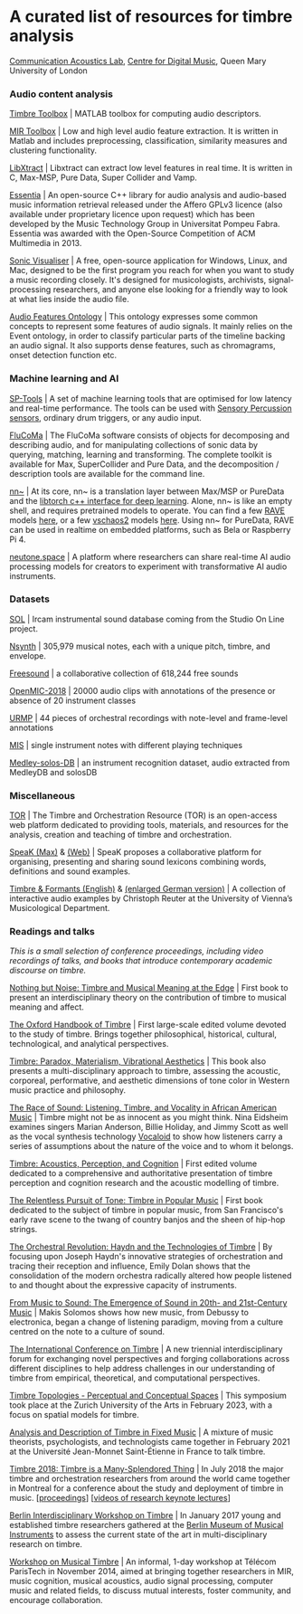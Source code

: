 # A curated list of resources for timbre analysis

[Communication Acoustics Lab](https://comma.eecs.qmul.ac.uk/), [Centre for Digital Music](http://c4dm.eecs.qmul.ac.uk/), Queen Mary University of London

### Audio content analysis

[Timbre Toolbox](https://github.com/MPCL-McGill/TimbreToolbox-R2021a) | MATLAB toolbox for computing audio descriptors.

[MIR Toolbox](https://www.jyu.fi/hytk/fi/laitokset/mutku/en/research/materials/mirtoolbox) | Low and high level audio feature extraction. It is written in Matlab and includes preprocessing, classification, similarity measures and clustering functionality.

[LibXtract](http://jamiebullock.github.io/LibXtract/documentation/) | Libxtract can extract low level features in real time. It is written in C, Max-MSP, Pure Data, Super Collider and Vamp.

[Essentia](http://essentia.upf.edu/) | An open-source C++ library for audio analysis and audio-based music information retrieval released under the Affero GPLv3 licence (also available under proprietary licence upon request) which has been developed by the Music Technology Group in Universitat Pompeu Fabra. Essentia was awarded with the Open-Source Competition of ACM Multimedia in 2013.

[Sonic Visualiser](https://www.sonicvisualiser.org/) | A free, open-source application for Windows, Linux, and Mac, designed to be the first program you reach for when you want to study a music recording closely. It's designed for musicologists, archivists, signal-processing researchers, and anyone else looking for a friendly way to look at what lies inside the audio file.

[Audio Features Ontology](https://motools.sourceforge.net/doc/audio_features.html) | This ontology expresses some common concepts to represent some features of audio signals. It mainly relies on the Event ontology, in order to classify particular parts of the timeline backing an audio signal. It also supports dense features, such as chromagrams, onset detection function etc.

### Machine learning and AI

[SP-Tools](https://rodrigoconstanzo.com/sp-tools/) | A set of machine learning tools that are optimised for low latency and real-time performance. The tools can be used with [Sensory Percussion sensors](http://sunhou.se/), ordinary drum triggers, or any audio input.

[FluCoMa](https://www.flucoma.org/) | The FluCoMa software consists of objects for decomposing and describing audio, and for manipulating collections of sonic data by querying, matching, learning and transforming. The complete toolkit is available for Max, SuperCollider and Pure Data, and the decomposition / description tools are available for the command line.

[nn~](https://acids-ircam.github.io/nn_tilde/) | At its core, nn~ is a translation layer between Max/MSP or PureData and the [libtorch c++ interface for deep learning](https://pytorch.org/). Alone, nn~ is like an empty shell, and requires pretrained models to operate. You can find a few [RAVE](https://github.com/acids-ircam/rave) models [here](https://acids-ircam.github.io/rave_models_download), or a few [vschaos2](https://github.com/acids-ircam/vschaos2) models [here](https://www.dropbox.com/sh/avdeiza7c6bn2of/AAAGZsnRo9ZVMa0iFhouCBL-a?dl=0). Using nn~ for PureData, RAVE can be used in realtime on embedded platforms, such as Bela or Raspberry Pi 4.

[neutone.space](https://neutone.space/) | A platform where researchers can share real-time AI audio processing models for creators to experiment with transformative AI audio instruments.

### Datasets

[SOL](https://forum.ircam.fr/collections/detail/sol-instrumental-sounds-datasets/) | Ircam instrumental sound database coming from the Studio On Line project.

[Nsynth](https://magenta.tensorflow.org/datasets/nsynth) | 305,979 musical notes, each with a unique pitch, timbre, and envelope.

[Freesound](https://freesound.org/) | a collaborative collection of 618,244 free sounds

[OpenMIC-2018](https://zenodo.org/records/1432913#.W6dPeJNKjOR) | 20000 audio clips with annotations of the presence or absence of 20 instrument classes

[URMP](http://labsites.rochester.edu/air/projects/URMP.html) | 44 pieces of orchestral recordings with note-level and frame-level annotations

[MIS](https://theremin.music.uiowa.edu/MIS.html) | single instrument notes with different playing techniques

[Medley-solos-DB](https://zenodo.org/records/2582103) | an instrument recognition dataset, audio extracted from MedleyDB and solosDB

### Miscellaneous

[TOR](https://timbreandorchestration.org/) | The Timbre and Orchestration Resource (TOR) is an open-access web platform dedicated to providing tools, materials, and resources for the analysis, creation and teaching of timbre and orchestration.

[SpeaK (Max)](https://forum.ircam.fr/projects/detail/speak/) & [(Web)](https://forum.ircam.fr/projects/detail/speak-web/) | SpeaK proposes a collaborative platform for organising, presenting and sharing sound lexicons combining words, definitions and sound examples.

[Timbre & Formants (English)](https://muwidb.univie.ac.at/orchestration/) & [(enlarged German version)](https://muwiserver.synology.me/dynamic/timbremaps.htm) | A collection of interactive audio examples by Christoph Reuter at the University of Vienna’s Musicological Department.

### Readings and talks

_This is a small selection of conference proceedings, including video recordings of talks, and books that introduce contemporary academic discourse on timbre._

[Nothing but Noise: Timbre and Musical Meaning at the Edge](https://global.oup.com/academic/product/nothing-but-noise-9780190495107?cc=us&lang=en&#) | First book to present an interdisciplinary theory on the contribution of timbre to musical meaning and affect.

[The Oxford Handbook of Timbre](https://academic.oup.com/edited-volume/36334) | First large-scale edited volume devoted to the study of timbre. Brings together philosophical, historical, cultural, technological, and analytical perspectives.

[Timbre: Paradox, Materialism, Vibrational Aesthetics](https://www.bloomsbury.com/uk/timbre-9781501365812/) | This book also presents a multi-disciplinary approach to timbre, assessing the acoustic, corporeal, performative, and aesthetic dimensions of tone color in Western music practice and philosophy.

[The Race of Sound: Listening, Timbre, and Vocality in African American Music](https://www.dukeupress.edu/the-race-of-sound) | Timbre might not be as innocent as you might think. Nina Eidsheim examines singers Marian Anderson, Billie Holiday, and Jimmy Scott as well as the vocal synthesis technology [Vocaloid](https://www.vocaloid.com/en/) to show how listeners carry a series of assumptions about the nature of the voice and to whom it belongs.

[Timbre: Acoustics, Perception, and Cognition](https://link.springer.com/book/10.1007/978-3-030-14832-4) | First edited volume dedicated to a comprehensive and authoritative presentation of timbre perception and cognition research and the acoustic modelling of timbre.

[The Relentless Pursuit of Tone: Timbre in Popular Music](https://global.oup.com/academic/product/the-relentless-pursuit-of-tone-9780199985227) | First book dedicated to the subject of timbre in popular music, from San Francisco's early rave scene to the twang of country banjos and the sheen of hip-hop strings.

[The Orchestral Revolution: Haydn and the Technologies of Timbre](https://www.cambridge.org/core_title/gb/434594) | By focusing upon Joseph Haydn's innovative strategies of orchestration and tracing their reception and influence, Emily Dolan shows that the consolidation of the modern orchestra radically altered how people listened to and thought about the expressive capacity of instruments.

[From Music to Sound: The Emergence of Sound in 20th- and 21st-Century Music](https://www.routledge.com/From-Music-to-Sound-The-Emergence-of-Sound-in-20th--and-21st-Century-Music/Solomos/p/book/9781032087160#:~:text=From%20Music%20to%20Sound%20is,to%20a%20culture%20of%20sound.) | Makis Solomos shows how new music, from Debussy to electronica, began a change of listening paradigm, moving from a culture centred on the note to a culture of sound.

[The International Conference on Timbre](https://timbreconference.org/) | A new triennial interdisciplinary forum for exchanging novel perspectives and forging collaborations across different disciplines to help address challenges in our understanding of timbre from empirical, theoretical, and computational perspectives.

[Timbre Topologies - Perceptual and Conceptual Spaces](https://medienarchiv.zhdk.ch/sets/scs_timbre-topologies) | This symposium took place at the Zurich University of the Arts in February 2023, with a focus on spatial models for timbre.

[Analysis and Description of Timbre in Fixed Music](https://musinf.univ-st-etienne.fr/recherches/colloque_timbre/resources.html) | A mixture of music theorists, psychologists, and technologists came together in February 2021 at the Université Jean-Monnet Saint-Étienne in France to talk timbre.

[Timbre 2018: Timbre is a Many-Splendored Thing](https://www.mcgill.ca/timbre2018/) | In July 2018 the major timbre and orchestration researchers from around the world came together in Montreal for a conference about the study and deployment of timbre in music.
[[proceedings](https://www.mcgill.ca/timbre2018/files/timbre2018/timbre2018_proceedings.pdf)] [[videos of research keynote lectures](https://www.mcgill.ca/timbre2018/program)]

[Berlin Interdisciplinary Workshop on Timbre](https://www.youtube.com/playlist?list=PL9-WvglIK10jCMN3uEs4L7_aIt6B6GV1g) | In January 2017 young and established timbre researchers gathered at the [Berlin Museum of Musical Instruments](https://www.museumsportal-berlin.de/en/museums/musikinstrumenten-museum-simpk/) to assess the current state of the art in multi-disciplinary research on timbre.

[Workshop on Musical Timbre](https://musictimbre.wp.imt.fr/) | An informal, 1-day workshop at Télécom ParisTech in November 2014, aimed at bringing together researchers in MIR, music cognition, musical acoustics, audio signal processing, computer music and related fields, to discuss mutual interests, foster community, and encourage collaboration.
